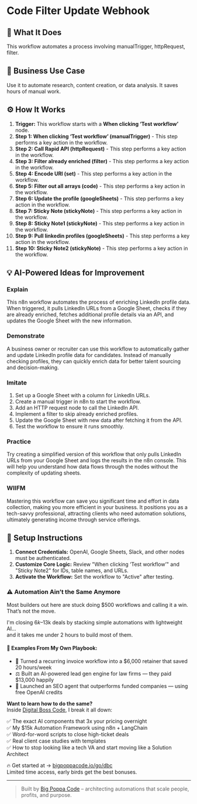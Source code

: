 # Code Filter Update Webhook

## 🚀 What It Does
This workflow automates a process involving manualTrigger, httpRequest, filter.

## 💼 Business Use Case
Use it to automate research, content creation, or data analysis. It saves hours of manual work.

## ⚙️ How It Works
1.  **Trigger:** This workflow starts with a **When clicking ‘Test workflow’** node.
2. **Step 1: When clicking ‘Test workflow’ (manualTrigger)** - This step performs a key action in the workflow.
3. **Step 2: Call Rapid API (httpRequest)** - This step performs a key action in the workflow.
4. **Step 3: Filter already enriched (filter)** - This step performs a key action in the workflow.
5. **Step 4: Encode URI (set)** - This step performs a key action in the workflow.
6. **Step 5: FiIter out all arrays (code)** - This step performs a key action in the workflow.
7. **Step 6: Update the profile (googleSheets)** - This step performs a key action in the workflow.
8. **Step 7: Sticky Note (stickyNote)** - This step performs a key action in the workflow.
9. **Step 8: Sticky Note1 (stickyNote)** - This step performs a key action in the workflow.
10. **Step 9: Pull linkedin profiles (googleSheets)** - This step performs a key action in the workflow.
11. **Step 10: Sticky Note2 (stickyNote)** - This step performs a key action in the workflow.

## 💡 AI-Powered Ideas for Improvement
### Explain
This n8n workflow automates the process of enriching LinkedIn profile data. When triggered, it pulls LinkedIn URLs from a Google Sheet, checks if they are already enriched, fetches additional profile details via an API, and updates the Google Sheet with the new information.

### Demonstrate
A business owner or recruiter can use this workflow to automatically gather and update LinkedIn profile data for candidates. Instead of manually checking profiles, they can quickly enrich data for better talent sourcing and decision-making.

### Imitate
1. Set up a Google Sheet with a column for LinkedIn URLs.
2. Create a manual trigger in n8n to start the workflow.
3. Add an HTTP request node to call the LinkedIn API.
4. Implement a filter to skip already enriched profiles.
5. Update the Google Sheet with new data after fetching it from the API.
6. Test the workflow to ensure it runs smoothly.

### Practice
Try creating a simplified version of this workflow that only pulls LinkedIn URLs from your Google Sheet and logs the results in the n8n console. This will help you understand how data flows through the nodes without the complexity of updating sheets.

### WIIFM
Mastering this workflow can save you significant time and effort in data collection, making you more efficient in your business. It positions you as a tech-savvy professional, attracting clients who need automation solutions, ultimately generating income through service offerings.

## 🔧 Setup Instructions
1. **Connect Credentials:** OpenAI, Google Sheets, Slack, and other nodes must be authenticated.
2. **Customize Core Logic:** Review "When clicking ‘Test workflow’" and "Sticky Note2" for IDs, table names, and URLs.
3. **Activate the Workflow:** Set the workflow to "Active" after testing.

### ⚠️ Automation Ain’t the Same Anymore

Most builders out here are stuck doing $500 workflows and calling it a win.  
That’s not the move.  

I'm closing $6k–$13k deals by stacking simple automations with lightweight AI...  
and it takes me under 2 hours to build most of them.

#### 🧠 Examples From My Own Playbook:
- 🔁 Turned a recurring invoice workflow into a $6,000 retainer that saved 20 hours/week  
- ⚖️ Built an AI-powered lead gen engine for law firms — they paid $13,000 happily  
- 🚀 Launched an SEO agent that outperforms funded companies — using free OpenAI credits  

**Want to learn how to do the same?**  
Inside [Digital Boss Code](https://bigpoppacode.io/go/dbc), I break it all down:

✅ The exact AI components that 3x your pricing overnight  
✅ My $15k Automation Framework using n8n + LangChain  
✅ Word-for-word scripts to close high-ticket deals  
✅ Real client case studies with templates  
✅ How to stop looking like a tech VA and start moving like a Solution Architect  

🔥 Get started at → [bigpoppacode.io/go/dbc](https://bigpoppacode.io/go/dbc)  
Limited time access, early birds get the best bonuses.

---
> Built by [Big Poppa Code](https://bigpoppacode.io) – architecting automations that scale people, profits, and purpose.
